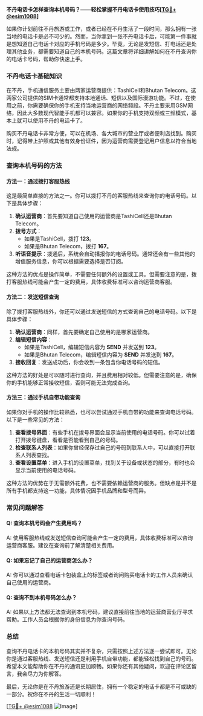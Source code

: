 **不丹电话卡怎样查询本机号码？——轻松掌握不丹电话卡使用技巧[[TG💪+ @esim1088](https://t.me/s/esim1088)]**

如果你计划前往不丹旅游或工作，或者已经在不丹生活了一段时间，那么拥有一张当地的电话卡是必不可少的。然而，当你拿到一张不丹电话卡后，可能第一件事就是想知道自己电话卡对应的手机号码是多少。毕竟，无论是发短信、打电话还是处理其他业务，都需要知道自己的本机号码。这篇文章将详细讲解如何在不丹查询你的电话卡号码，帮助你快速上手。

### 不丹电话卡基础知识

在不丹，手机通信服务主要由两家运营商提供：TashiCell和Bhutan Telecom。这两家公司提供的SIM卡通常都支持本地通话、短信以及国际漫游功能。不过，在使用之前，你需要确保你的手机支持当地运营商的网络频段。不丹主要采用GSM网络，因此大多数现代智能手机都可以兼容。如果你的手机支持双频或三频模式，基本上就可以使用不丹的电话卡了。

购买不丹电话卡非常方便，可以在机场、各大城市的营业厅或者便利店找到。购买时，记得带上护照或其他有效身份证件，因为运营商需要登记用户信息以符合当地法规。

### 查询本机号码的方法

#### 方法一：通过拨打客服热线

这是最简单直接的方法之一。你可以拨打不丹的客服热线来查询你的电话号码。以下是具体步骤：

1. **确认运营商**：首先要知道自己使用的运营商是TashiCell还是Bhutan Telecom。
2. **拨号方式**：
   - 如果是TashiCell，拨打 **123**。
   - 如果是Bhutan Telecom，拨打 **167**。
3. **听语音提示**：拨通后，系统会自动播报你的电话号码。通常还会有一些其他的增值服务信息，你可以根据需要选择是否订阅。

这种方法的优点是操作简单，不需要任何额外的设置或工具。但需要注意的是，拨打客服热线可能会产生一定的费用，具体收费标准可以咨询运营商客服。

#### 方法二：发送短信查询

除了拨打客服热线外，你还可以通过发送短信的方式查询自己的电话号码。以下是具体步骤：

1. **确认运营商**：同样，首先要确定自己使用的是哪家运营商。
2. **编辑短信内容**：
   - 如果是TashiCell，编辑短信内容为 **SEND** 并发送到 **123**。
   - 如果是Bhutan Telecom，编辑短信内容为 **SEND** 并发送到 **167**。
3. **接收回复**：发送成功后，你会收到一条包含你电话号码的短信。

这种方法的好处是可以随时进行查询，并且费用相对较低。但需要注意的是，确保你的手机能够正常接收短信，否则可能无法完成查询。

#### 方法三：通过手机自带功能查询

如果你对手机的操作比较熟悉，也可以尝试通过手机自带的功能来查询电话号码。以下是一些常见的方法：

1. **查看拨号界面**：有些手机在拨号界面会显示当前使用的电话号码。你可以试着打开拨号键盘，看看是否能看到自己的号码。
2. **检查联系人列表**：如果你曾经保存过自己的号码到联系人中，可以直接打开联系人列表查找。
3. **查看设置菜单**：进入手机的设置菜单，找到关于设备或状态的部分，有时也会显示当前使用的电话号码。

这种方法的优势在于无需额外花费，也不需要依赖运营商的服务。但缺点是并不是所有手机都支持这一功能，具体情况因手机品牌和型号而异。

### 常见问题解答

#### Q: 查询本机号码会产生费用吗？
A: 使用客服热线或发送短信查询可能会产生一定的费用，具体收费标准可以咨询运营商客服。建议在查询前了解清楚相关费用。

#### Q: 如果忘记了自己的运营商怎么办？
A: 你可以通过查看电话卡包装盒上的标签或者询问购买电话卡的工作人员来确认自己使用的运营商。

#### Q: 查询不到本机号码怎么办？
A: 如果以上方法都无法查询到本机号码，建议直接前往当地的运营商营业厅寻求帮助。工作人员会根据你的身份信息为你查询号码。

### 总结

查询不丹电话卡的本机号码其实并不复杂，只需按照上述方法逐一尝试即可。无论你是通过客服热线、发送短信还是利用手机自带功能，都能轻松找到自己的号码。希望本文能帮助你在不丹的通讯更加顺畅。如果你还有其他疑问，欢迎在评论区留言，我会尽力为你解答。

最后，无论你是在不丹旅游还是长期居住，拥有一个稳定的电话卡都是不可或缺的一部分。祝你在不丹的生活一切顺利！

[[TG💪+ @esim1088](https://t.me/s/esim1088) ![Image](https://i.postimg.cc/4NQfJmqS/Snipaste-2025-05-13-00-14-12.png)]